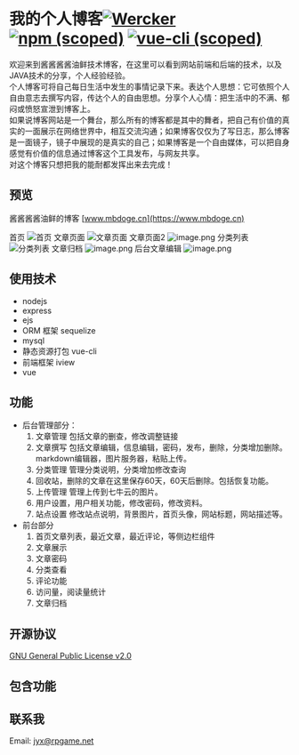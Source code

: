 # 我的个人博客[![Wercker](https://img.shields.io/badge/webpack-%5E4.0.0-blue.svg)]() [![npm (scoped)](https://img.shields.io/badge/npm-8.x-green.svg)]() [![vue-cli (scoped)](https://img.shields.io/badge/vue--cli-3.0-yellow.svg)]()
欢迎来到酱酱酱酱油鲜技术博客，在这里可以看到网站前端和后端的技术，以及JAVA技术的分享，个人经验经验。    
个人博客可将自己每日生活中发生的事情记录下来。表达个人思想：它可依照个人自由意志去撰写内容，传达个人的自由思想。分享个人心情：把生活中的不满、郁闷或愤怒宣泄到博客上。     
如果说博客网站是一个舞台，那么所有的博客都是其中的舞者，把自己有价值的真实的一面展示在网络世界中，相互交流沟通；如果博客仅仅为了写日志，那么博客是一面镜子，镜子中展现的是真实的自己；如果博客是一个自由媒体，可以把自身感觉有价值的信息通过博客这个工具发布，与网友共享。    
对这个博客只想把我的能耐都发挥出来去完成！    

## 预览
酱酱酱酱油鲜的博客 [www.mbdoge.cn](https://www.mbdoge.cn)

首页
![首页](http://image.cdn.mbdoge.cn/FmMVXDRIK2CFv_zKF_a5RcpranTb)
文章页面
![文章页面](http://image.cdn.mbdoge.cn/FrV9RInDuMnXxfVcnXTENHVLXNNg)
文章页面2
![image.png](http://image.cdn.mbdoge.cn/FliN0g_OXrjUxNwZ4OGjyN3NV6au)
分类列表
![分类列表](http://image.cdn.mbdoge.cn/FmgvAxrfqChG9vETm3_bDo3ofri1)
文章归档
![image.png](http://image.cdn.mbdoge.cn/FoZIyr4M-X2_Vq8iuz0nih3ilDTS)
后台文章编辑
![image.png](http://image.cdn.mbdoge.cn/Fm4Qg3ofpCqUPV4gGlIRJGrNtc7W)

## 使用技术
* nodejs
* express
* ejs
* ORM 框架 sequelize
* mysql 
* 静态资源打包 vue-cli
* 前端框架 iview 
* vue

## 功能
* 后台管理部分：
    1. 文章管理 包括文章的删查，修改调整链接
    2. 文章撰写 包括文章编辑，信息编辑，密码，发布，删除，分类增加删除。markdown编辑器，图片服务器，粘贴上传。
    3. 分类管理 管理分类说明，分类增加修改查询
    4. 回收站，删除的文章在这里保存60天，60天后删除。包括恢复功能。
    5. 上传管理 管理上传到七牛云的图片。
    6. 用户设置，用户相关功能，修改密码，修改资料。
    7. 站点设置 修改站点说明，背景图片，首页头像，网站标题，网站描述等。
* 前台部分
    1. 首页文章列表，最近文章，最近评论，等侧边栏组件
    2. 文章展示
    4. 文章密码
    5. 分类查看
    6. 评论功能
    7. 访问量，阅读量统计
    8. 文章归档

## 开源协议
[GNU General Public License v2.0](https://github.com/jjjjyx/blog/blob/master/LICENSE)

## 包含功能
## 联系我
Email: [jyx@rpgame.net](jyx@rpgame.net)
